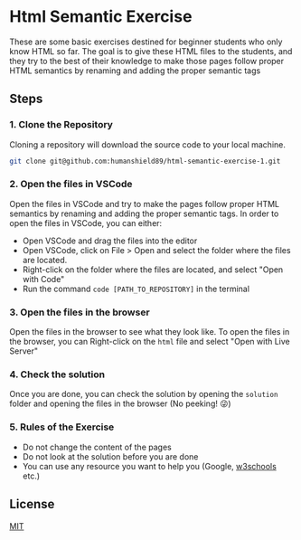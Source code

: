 # Html Semantic Exercise

These are some basic exercises destined for beginner students who only know HTML so far. The goal is to give these HTML files to the students, and they try to the best of their knowledge to make those pages follow proper HTML semantics by renaming and adding the proper semantic tags

## Steps

### 1. Clone the Repository

Cloning a repository will download the source code to your local machine.

```sh
git clone git@github.com:humanshield89/html-semantic-exercise-1.git
```

### 2. Open the files in VSCode

Open the files in VSCode and try to make the pages follow proper HTML semantics by renaming and adding the proper semantic tags. In order to open the files in VSCode, you can either:

- Open VSCode and drag the files into the editor
- Open VSCode, click on File > Open and select the folder where the files are located.
- Right-click on the folder where the files are located, and select "Open with Code"
- Run the command `code [PATH_TO_REPOSITORY]` in the terminal

### 3. Open the files in the browser

Open the files in the browser to see what they look like. To open the files in the browser, you can Right-click on the `html` file and select "Open with Live Server"

### 4. Check the solution

Once you are done, you can check the solution by opening the `solution` folder and opening the files in the browser (No peeking! 😜)

### 5. Rules of the Exercise

- Do not change the content of the pages
- Do not look at the solution before you are done
- You can use any resource you want to help you (Google, [w3schools](https://www.w3schools.com/html/html5_semantic_elements.asp) etc.)

## License

[MIT](https://choosealicense.com/licenses/mit/)

